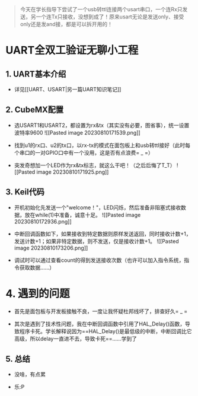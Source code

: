 
>今天在学长指导下尝试了一个usb转ttl连接两个usart串口，一个连Rx只发送，另一个连Tx只接收，没想到成了！原来usart无论是发送only、接受only还是发and接，都是可以拆开用的！


# UART全双工验证无聊小工程

## 1. UART基本介绍

- 详见[[UART、USART|另一篇UART知识笔记]]

## 2. CubeMX配置

- 选USART1和USART2，都设置为rx&tx（其实没有必要，图省事），统一设置波特率9600
	![[Pasted image 20230810171539.png]]

- 找到u1的rx口、u2的tx口，以rx-tx的模式在面包板上和usb转ttl接好（此时每个串口的一对GPIO口中有一个没用，这是否有点浪费= _ =）

- 突发奇想加一个LED作为rx&tx标志，就这么干吧！（之后后悔了T_T）
	![[Pasted image 20230810171925.png]]

## 3. Keil代码

- 开机初始化先发送一个"welcome！"，LED闪烁，然后准备非阻塞式接收数据，放在while(1)中准备，诚意十足。
	![[Pasted image 20230810172936.png]]

- 中断回调函数如下，如果接收到特定数据则原样发送返回，同时接收计数+1，发送计数+1；如果非特定数据，则不发送，仅是接收计数+1。
	![[Pasted image 20230810173206.png]]

- 调试时可以通过查看count的得到发送接收次数（也许可以加入指令系统，指令获取数据……）

# 4. 遇到的问题

- 首先是面包板与开发板接触不良，一度让我怀疑杜邦线坏了，排查好久=  _  =

- 其次是遇到了技术性问题，我在中断回调函数中引用了HAL_Delay()函数，导致程序卡死。学长解释说因为==HAL_Delay()是最低级的中断，中断回调比它高级，所以delay一直进不去，导致卡死==……学到了

## 5. 总结

- 没啥，有点累

- 乐:P